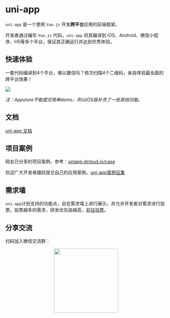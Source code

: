# uni-app

`uni-app` 是一个使用 `Vue.js` 开发**跨平台**应用的前端框架。

开发者通过编写 `Vue.js` 代码，`uni-app` 将其编译到 iOS、Android、微信小程序、H5等多个平台，保证其正确运行并达到优秀体验。

## 快速体验

一套代码编译到4个平台，难以置信吗？依次扫描4个二维码，亲自体验最全面的跨平台效果！

<img src="http://img.cdn.aliyun.dcloud.net.cn/guide/uniapp/hello-uniapp-barcode.png"/>

*注：Appstore不能提交简单demo，所以iOS版补充了一些其他功能。*


## 文档

[uni-app 文档](https://uniapp.dcloud.io)

## 项目案例

网友已分享的项目案例，参考：[uniapp.dcloud.io/case](https://uniapp.dcloud.io/case)

欢迎广大开发者踊跃提交自己的应用案例，[uni-app案例征集](https://github.com/dcloudio/uni-app/issues/6)

## 需求墙

`uni-app`计划支持的功能点，会在需求墙上进行展示，并允许开发者对需求进行投票，投票越多的需求，研发优先级越高，[前往投票](https://dev.dcloud.net.cn/wish/)。


## 分享交流

扫码加入微信交流群：

<p align="center">
    <img src="http://img.cdn.aliyun.dcloud.net.cn/guide/uniapp/wx-barcode.png" width="200"/>
</p>
